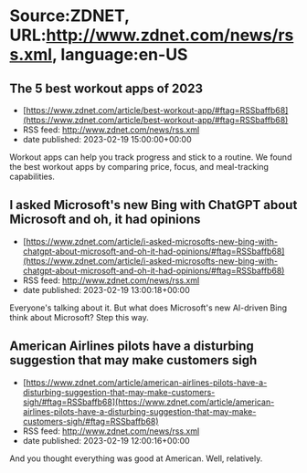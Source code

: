 # Source:ZDNET, URL:http://www.zdnet.com/news/rss.xml, language:en-US

## The 5 best workout apps of 2023
 - [https://www.zdnet.com/article/best-workout-app/#ftag=RSSbaffb68](https://www.zdnet.com/article/best-workout-app/#ftag=RSSbaffb68)
 - RSS feed: http://www.zdnet.com/news/rss.xml
 - date published: 2023-02-19 15:00:00+00:00

Workout apps can help you track progress and stick to a routine. We found the best workout apps by comparing price, focus, and meal-tracking capabilities.

## I asked Microsoft's new Bing with ChatGPT about Microsoft and oh, it had opinions
 - [https://www.zdnet.com/article/i-asked-microsofts-new-bing-with-chatgpt-about-microsoft-and-oh-it-had-opinions/#ftag=RSSbaffb68](https://www.zdnet.com/article/i-asked-microsofts-new-bing-with-chatgpt-about-microsoft-and-oh-it-had-opinions/#ftag=RSSbaffb68)
 - RSS feed: http://www.zdnet.com/news/rss.xml
 - date published: 2023-02-19 13:00:18+00:00

Everyone's talking about it. But what does Microsoft's new AI-driven Bing think about Microsoft? Step this way.

## American Airlines pilots have a disturbing suggestion that may make customers sigh
 - [https://www.zdnet.com/article/american-airlines-pilots-have-a-disturbing-suggestion-that-may-make-customers-sigh/#ftag=RSSbaffb68](https://www.zdnet.com/article/american-airlines-pilots-have-a-disturbing-suggestion-that-may-make-customers-sigh/#ftag=RSSbaffb68)
 - RSS feed: http://www.zdnet.com/news/rss.xml
 - date published: 2023-02-19 12:00:16+00:00

And you thought everything was good at American. Well, relatively.

